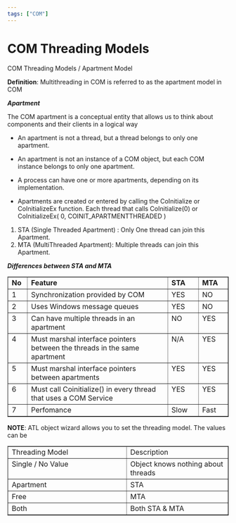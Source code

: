 ```yaml
---
tags: ["COM"]
---
```


# COM Threading Models
COM Threading Models / Apartment Model

**Definition**: Multithreading in COM is referred to as the apartment model in COM

**_Apartment_**

The COM apartment is a conceptual entity that allows us to think about components and their clients in a logical way

- An apartment is not a thread, but a thread belongs to only one apartment. 

- An apartment is not an instance of a COM object, but each COM instance belongs to only one apartment. 

- A process can have one or more apartments, depending on its implementation. 

- Apartments are created or entered by calling the CoInitialize or CoInitializeEx function. Each thread that calls CoInitialize(0) or CoInitializeEx( 0, COINIT\_APARTMENTTHREADED )

1. STA (Single Threaded Apartment) : Only One thread can join this Apartment.
2. MTA (MultiThreaded Apartment): Multiple threads can join this Apartment.

**_Differences between STA and MTA_**

<table border="1" cellspacing="0" cellpadding="0"><tbody><tr><td valign="top" width="33"><strong>No</strong></td><td valign="top" width="515"><strong>Feature</strong></td><td valign="top" width="72"><strong>STA</strong></td><td valign="top" width="67"><strong>MTA</strong></td></tr><tr><td valign="top" width="33">1</td><td valign="top" width="515">Synchronization provided by COM</td><td valign="top" width="72">YES</td><td valign="top" width="67">NO</td></tr><tr><td valign="top" width="33">2</td><td valign="top" width="515">Uses Windows message queues</td><td valign="top" width="72">YES</td><td valign="top" width="67">NO</td></tr><tr><td valign="top" width="33">3</td><td valign="top" width="515">Can have multiple threads in an apartment</td><td valign="top" width="72">NO</td><td valign="top" width="67">YES</td></tr><tr><td valign="top" width="33">4</td><td valign="top" width="515">Must marshal interface pointers between the threads in the same apartment</td><td valign="top" width="72">N/A</td><td valign="top" width="67">YES</td></tr><tr><td valign="top" width="33">5</td><td valign="top" width="515">Must marshal interface pointers between apartments</td><td valign="top" width="72">YES</td><td valign="top" width="67">YES</td></tr><tr><td valign="top" width="33">6</td><td valign="top" width="515">Must call Coinitialize() in every thread that uses a COM Service</td><td valign="top" width="72">YES</td><td valign="top" width="67">YES</td></tr><tr><td valign="top" width="33">7</td><td valign="top" width="515">Perfomance</td><td valign="top" width="72">Slow</td><td valign="top" width="67">Fast</td></tr></tbody></table>

**NOTE**: ATL object wizard allows you to set the threading model. The values can be

<table border="1" cellspacing="0" cellpadding="0"><tbody><tr><td valign="top" width="272">Threading Model</td><td valign="top" width="228">Description</td></tr><tr><td valign="top" width="272">Single / No Value</td><td valign="top" width="228">Object knows nothing about threads</td></tr><tr><td valign="top" width="272">Apartment</td><td valign="top" width="228">STA</td></tr><tr><td valign="top" width="272">Free</td><td valign="top" width="228">MTA</td></tr><tr><td valign="top" width="272">Both</td><td valign="top" width="228">Both STA &amp; MTA</td></tr></tbody></table>

